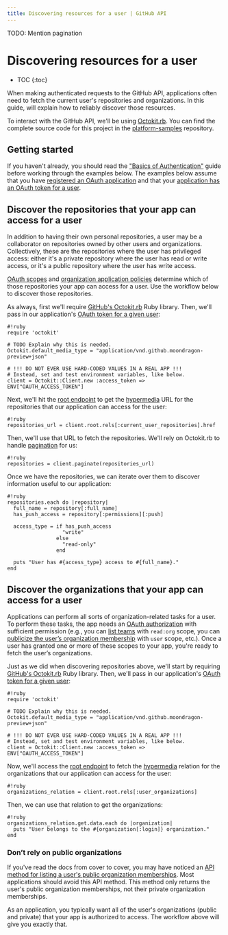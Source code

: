 ```yaml
---
title: Discovering resources for a user | GitHub API
---
```


TODO: Mention pagination

# Discovering resources for a user

* TOC
{:toc}

When making authenticated requests to the GitHub API, applications often need to fetch the current user's repositories and organizations. In this guide, will explain how to reliably discover those resources.

To interact with the GitHub API, we'll be using [Octokit.rb][octokit.rb]. You can find the complete source code for this project in the [platform-samples][platform samples] repository.

## Getting started

If you haven't already, you should read the ["Basics of Authentication"][basics-of-authentication] guide before working through the examples below. The examples below assume that you have [registered an OAuth application][register-oauth-app] and that your [application has an OAuth token for a user][make-authenticated-request-for-user].

## Discover the repositories that your app can access for a user

In addition to having their own personal repositories, a user may be a collaborator on repositories owned by other users and organizations. Collectively, these are the repositories where the user has privileged access: either it's a private repository where the user has read or write access, or it's a public repository where the user has write access.

[OAuth scopes](/v3/oauth/#scopes) and [organization application policies](#todo) determine which of those repositories your app can access for a user. Use the workflow below to discover those repositories.

As always, first we'll require [GitHub's Octokit.rb][octokit.rb] Ruby library. Then, we'll pass in our application's [OAuth token for a given user][make-authenticated-request-for-user]:

    #!ruby
    require 'octokit'

    # TODO Explain why this is needed.
    Octokit.default_media_type = "application/vnd.github.moondragon-preview+json"

    # !!! DO NOT EVER USE HARD-CODED VALUES IN A REAL APP !!!
    # Instead, set and test environment variables, like below.
    client = Octokit::Client.new :access_token => ENV["OAUTH_ACCESS_TOKEN"]

Next, we'll hit the [root endpoint][root endpoint] to get the [hypermedia][hypermedia] URL for the repositories that our application can access for the user:

    #!ruby
    repositories_url = client.root.rels[:current_user_repositories].href

Then, we'll use that URL to fetch the repositories. We'll rely on Octokit.rb to handle [pagination][pagination] for us:

    #!ruby
    repositories = client.paginate(repositories_url)

Once we have the repositories, we can iterate over them to discover information useful to our application:

    #!ruby
    repositories.each do |repository|
      full_name = repository[:full_name]
      has_push_access = repository[:permissions][:push]

      access_type = if has_push_access
                      "write"
                    else
                      "read-only"
                    end

      puts "User has #{access_type} access to #{full_name}."
    end

## Discover the organizations that your app can access for a user

Applications can perform all sorts of organization-related tasks for a user. To perform these tasks, the app needs an [OAuth authorization](/v3/oauth/#scopes) with sufficient permission (e.g., you can [list teams](/v3/orgs/teams/#list-teams) with `read:org` scope, you can [publicize the user’s organization membership](/v3/orgs/members/#publicize-a-users-membership) with `user` scope, etc.). Once a user has granted one or more of these scopes to your app, you're ready to fetch the user’s organizations.

Just as we did when discovering repositories above, we'll start by requiring [GitHub's Octokit.rb][octokit.rb] Ruby library. Then, we'll pass in our application's [OAuth token for a given user][make-authenticated-request-for-user]:

    #!ruby
    require 'octokit'

    # TODO Explain why this is needed.
    Octokit.default_media_type = "application/vnd.github.moondragon-preview+json"

    # !!! DO NOT EVER USE HARD-CODED VALUES IN A REAL APP !!!
    # Instead, set and test environment variables, like below.
    client = Octokit::Client.new :access_token => ENV["OAUTH_ACCESS_TOKEN"]

Now, we'll access the [root endpoint][root endpoint] to fetch the [hypermedia][hypermedia] relation for the organizations that our application can access for the user:

    #!ruby
    organizations_relation = client.root.rels[:user_organizations]

Then, we can use that relation to get the organizations:

    #!ruby
    organizations_relation.get.data.each do |organization|
      puts "User belongs to the #{organization[:login]} organization."
    end

### Don’t rely on public organizations

If you've read the docs from cover to cover, you may have noticed an [API method for listing a user's public organization memberships](/v3/orgs/#list-user-organizations). Most applications should avoid this API method. This method only returns the user's public organization memberships, not their private organization memberships.

As an application, you typically want all of the user's organizations (public and private) that your app is authorized to access. The workflow above will give you exactly that.

[basics-of-authentication]: /guides/basics-of-authentication/
[hypermedia]: /v3/#hypermedia
[make-authenticated-request-for-user]: /guides/basics-of-authentication/#making-authenticated-requests
[octokit.rb]: https://github.com/octokit/octokit.rb
[pagination]: /v3/#pagination
[platform samples]: https://github.com/github/platform-samples/tree/master/api/ruby/discovering-resources-for-a-user
[register-oauth-app]: /guides/basics-of-authentication/#registering-your-app
[root endpoint]: /v3/#root-endpoint
